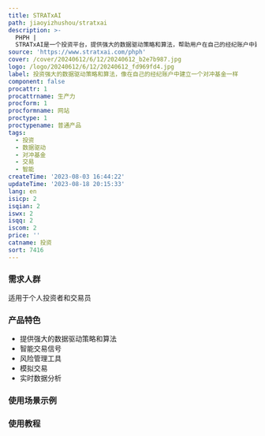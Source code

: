 ```yaml
---
title: STRATxAI
path: jiaoyizhushou/stratxai
description: >-
  PHPH |
  STRATxAI是一个投资平台，提供强大的数据驱动策略和算法，帮助用户在自己的经纪账户中建立一个像对冲基金一样的投资组合。该平台具有多种功能和优势，包括智能交易信号、风险管理工具、模拟交易和实时数据分析等。定价方面，请查看官方网站获取详细信息。该产品定位于投资者和交易员，旨在提供高效、智能和可靠的投资解决方案。
source: 'https://www.stratxai.com/phph'
cover: /cover/20240612/6/12/20240612_b2e7b987.jpg
logo: /logo/20240612/6/12/20240612_fd969fd4.jpg
label: 投资强大的数据驱动策略和算法，像在自己的经纪账户中建立一个对冲基金一样
component: false
procattr: 1
procattrname: 生产力
procform: 1
procformname: 网站
proctype: 1
proctypename: 普通产品
tags:
  - 投资
  - 数据驱动
  - 对冲基金
  - 交易
  - 智能
createTime: '2023-08-03 16:44:22'
updateTime: '2023-08-18 20:15:33'
lang: en
isicp: 2
isqian: 2
iswx: 2
isqq: 2
iscom: 2
price: ''
catname: 投资
sort: 7416
---
```




### 需求人群
适用于个人投资者和交易员

### 产品特色
- 提供强大的数据驱动策略和算法
- 智能交易信号
- 风险管理工具
- 模拟交易
- 实时数据分析

### 使用场景示例


### 使用教程


  
